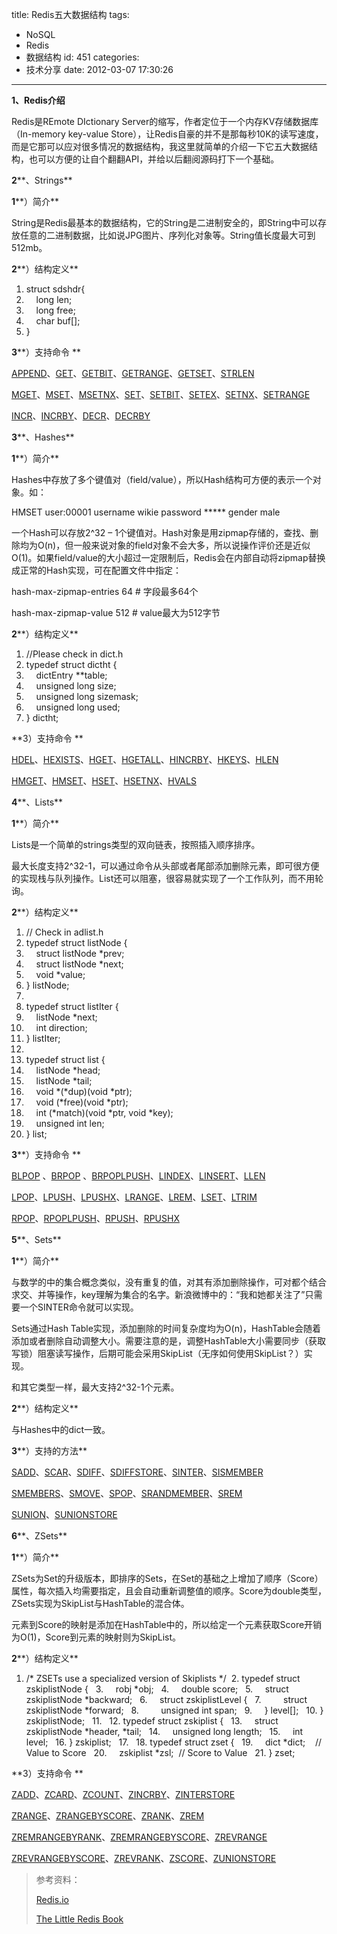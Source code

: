 title: Redis五大数据结构
tags:
  - NoSQL
  - Redis
  - 数据结构
id: 451
categories:
  - 技术分享
date: 2012-03-07 17:30:26
---

**1、Redis介绍**

Redis是REmote DIctionary Server的缩写，作者定位于一个内存KV存储数据库（In-memory key-value Store），让Redis自豪的并不是那每秒10K的读写速度，而是它那可以应对很多情况的数据结构，我这里就简单的介绍一下它五大数据结构，也可以方便的让自个翻翻API，并给以后翻阅源码打下一个基础。
<!--more-->

**2****、Strings**

**1****）简介**

String是Redis最基本的数据结构，它的String是二进制安全的，即String中可以存放任意的二进制数据，比如说JPG图片、序列化对象等。String值长度最大可到512mb。

**2****）结构定义**
  <div class="dp-highlighter">   <div class="bar"></div>    

1.  <span><span class="keyword">struct</span><span> sdshdr{&#160;&#160; </span></span>
2.  <span>&#160;&#160;&#160; </span><span class="datatypes">long</span><span> len;&#160;&#160; </span></span>
3.  <span>&#160;&#160;&#160; </span><span class="datatypes">long</span><span> free;&#160;&#160; </span></span>
4.  <span>&#160;&#160;&#160; </span><span class="datatypes">char</span><span> buf[];&#160;&#160; </span></span>
5.  <span>}&#160;&#160; </span> </div>  

**3****）支持命令 **

[APPEND](http://redis.io/commands/append)、[GET](http://redis.io/commands/get)、[GETBIT](http://redis.io/commands/getbit)、[GETRANGE](http://redis.io/commands/getrange)、[GETSET](http://redis.io/commands/getset)、[STRLEN](http://redis.io/commands/strlen)

[MGET](http://redis.io/commands/mget)、[MSET](http://redis.io/commands/mset)、[MSETNX](http://redis.io/commands/msetnx)、[SET](http://redis.io/commands/set)、[SETBIT](http://redis.io/commands/setbit)、[SETEX](http://redis.io/commands/setex)、[SETNX](http://redis.io/commands/setnx)、[SETRANGE](http://redis.io/commands/setrange)

[INCR](http://redis.io/commands/incr)、[INCRBY](http://redis.io/commands/incrby)、[DECR](http://redis.io/commands/decr)、[DECRBY](http://redis.io/commands/decrby)

**3****、Hashes**

**1****）简介**

Hashes中存放了多个键值对（field/value），所以Hash结构可方便的表示一个对象。如：

HMSET user:00001 username wikie password ***** gender male

一个Hash可以存放2^32 – 1个键值对。Hash对象是用zipmap存储的，查找、删除均为O(n)，但一般来说对象的field对象不会大多，所以说操作评价还是近似O(1)。如果field/value的大小超过一定限制后，Redis会在内部自动将zipmap替换成正常的Hash实现，可在配置文件中指定：

hash-max-zipmap-entries 64 # 字段最多64个

hash-max-zipmap-value 512 # value最大为512字节

**2****）结构定义**
  <div class="dp-highlighter">   <div class="bar"></div>    

1.  <span><span class="comment">//Please check in dict.h </span><span>&#160; </span></span>
2.  <span></span><span class="keyword">typedef</span><span>&#160;</span><span class="keyword">struct</span><span> dictht {&#160;&#160; </span></span>
3.  <span>&#160;&#160;&#160; dictEntry **table;&#160;&#160; </span>
4.  <span>&#160;&#160;&#160; unsigned </span><span class="datatypes">long</span><span> size;&#160;&#160; </span></span>
5.  <span>&#160;&#160;&#160; unsigned </span><span class="datatypes">long</span><span> sizemask;&#160;&#160; </span></span>
6.  <span>&#160;&#160;&#160; unsigned </span><span class="datatypes">long</span><span> used;&#160;&#160; </span></span>
7.  <span>} dictht;&#160; </span> </div>  

**3）支持命令 **

[HDEL](http://redis.io/commands/hdel)、[HEXISTS](http://redis.io/commands/hexists)、[HGET](http://redis.io/commands/hget)、[HGETALL](http://redis.io/commands/hgetall)、[HINCRBY](http://redis.io/commands/hincrby)、[HKEYS](http://redis.io/commands/hkeys)、[HLEN](http://redis.io/commands/hlen)

[HMGET](http://redis.io/commands/hmget)、[HMSET](http://redis.io/commands/hmset)、[HSET](http://redis.io/commands/hset)、[HSETNX](http://redis.io/commands/hsetnx)、[HVALS](http://redis.io/commands/hvals)

**4****、Lists**

**1****）简介**

Lists是一个简单的strings类型的双向链表，按照插入顺序排序。

最大长度支持2^32-1，可以通过命令从头部或者尾部添加删除元素，即可很方便的实现栈与队列操作。List还可以阻塞，很容易就实现了一个工作队列，而不用轮询。

**2****）结构定义**
  <div class="dp-highlighter">   <div class="bar"></div>    

1.  <span><span class="comment">// Check in adlist.h </span><span>&#160; </span></span>
2.  <span></span><span class="keyword">typedef</span><span>&#160;</span><span class="keyword">struct</span><span> listNode {&#160;&#160; </span></span>
3.  <span>&#160;&#160;&#160; </span><span class="keyword">struct</span><span> listNode *prev;&#160;&#160; </span></span>
4.  <span>&#160;&#160;&#160; </span><span class="keyword">struct</span><span> listNode *next;&#160;&#160; </span></span>
5.  <span>&#160;&#160;&#160; </span><span class="keyword">void</span><span> *value;&#160;&#160; </span></span>
6.  <span>} listNode;&#160;&#160; </span>
7.  <span>&#160; </span>
8.  <span></span><span class="keyword">typedef</span><span>&#160;</span><span class="keyword">struct</span><span> listIter {&#160;&#160; </span></span>
9.  <span>&#160;&#160;&#160; listNode *next;&#160;&#160; </span>
10.  <span>&#160;&#160;&#160; </span><span class="datatypes">int</span><span> direction;&#160;&#160; </span></span>
11.  <span>} listIter;&#160;&#160; </span>
12.  <span>&#160; </span>
13.  <span></span><span class="keyword">typedef</span><span>&#160;</span><span class="keyword">struct</span><span> list {&#160;&#160; </span></span>
14.  <span>&#160;&#160;&#160; listNode *head;&#160;&#160; </span>
15.  <span>&#160;&#160;&#160; listNode *tail;&#160;&#160; </span>
16.  <span>&#160;&#160;&#160; </span><span class="keyword">void</span><span> *(*dup)(</span><span class="keyword">void</span><span> *ptr);&#160;&#160; </span></span>
17.  <span>&#160;&#160;&#160; </span><span class="keyword">void</span><span> (*free)(</span><span class="keyword">void</span><span> *ptr);&#160;&#160; </span></span>
18.  <span>&#160;&#160;&#160; </span><span class="datatypes">int</span><span> (*match)(</span><span class="keyword">void</span><span> *ptr, </span><span class="keyword">void</span><span> *key);&#160;&#160; </span></span>
19.  <span>&#160;&#160;&#160; unsigned </span><span class="datatypes">int</span><span> len;&#160;&#160; </span></span>
20.  <span>} list;&#160; </span> </div>  

**3****）支持命令 **

[BLPOP](http://redis.io/commands/blpop) 、[BRPOP](http://redis.io/commands/brpop) 、[BRPOPLPUSH](http://redis.io/commands/brpoplpush)、[LINDEX](http://redis.io/commands/lindex)、[LINSERT](http://redis.io/commands/linsert)、[LLEN](http://redis.io/commands/llen)

[LPOP](http://redis.io/commands/lpop)、[LPUSH](http://redis.io/commands/lpush)、[LPUSHX](http://redis.io/commands/lpushx)、[LRANGE](http://redis.io/commands/lrange)、[LREM](http://redis.io/commands/lrem)、[LSET](http://redis.io/commands/lset)、[LTRIM](http://redis.io/commands/ltrim)

[RPOP](http://redis.io/commands/rpop)、[RPOPLPUSH](http://redis.io/commands/rpoplpush)、[RPUSH](http://redis.io/commands/rpush)、[RPUSHX](http://redis.io/commands/rpushx)

**5****、Sets**

**1****）简介**

与数学的中的集合概念类似，没有重复的值，对其有添加删除操作，可对都个结合求交、并等操作，key理解为集合的名字。新浪微博中的：“我和她都关注了”只需要一个SINTER命令就可以实现。

Sets通过Hash Table实现，添加删除的时间复杂度均为O(n)，HashTable会随着添加或者删除自动调整大小。需要注意的是，调整HashTable大小需要同步（获取写锁）阻塞读写操作，后期可能会采用SkipList（无序如何使用SkipList？）实现。

和其它类型一样，最大支持2^32-1个元素。

**2****）结构定义**

与Hashes中的dict一致。

**3****）支持的方法**

[SADD](http://redis.io/commands/sadd)、[SCAR](http://redis.io/commands/scard)、[SDIFF](http://redis.io/commands/sdiff)、[SDIFFSTORE](http://redis.io/commands/sdiffstore)、[SINTER](http://redis.io/commands/sinter)、[SISMEMBER](http://redis.io/commands/sismember)

[SMEMBERS](http://redis.io/commands/smembers)、[SMOVE](http://redis.io/commands/smove)、[SPOP](http://redis.io/commands/spop)、[SRANDMEMBER](http://redis.io/commands/srandmember)、[SREM](http://redis.io/commands/srem)

[SUNION](http://redis.io/commands/sunion)、[SUNIONSTORE](http://redis.io/commands/sunionstore)

**6****、ZSets**

**1****）简介**

ZSets为Set的升级版本，即排序的Sets，在Set的基础之上增加了顺序（Score）属性，每次插入均需要指定，且会自动重新调整值的顺序。Score为double类型，ZSets实现为SkipList与HashTable的混合体。

元素到Score的映射是添加在HashTable中的，所以给定一个元素获取Score开销为O(1)，Score到元素的映射则为SkipList。

**2****）结构定义**
  <div class="dp-highlighter">   <div class="bar"></div>    

1.  <span><span class="comment">/* ZSETs use a specialized version of Skiplists */</span><span>&#160; </span></span>2.  <span></span><span class="keyword">typedef</span><span>&#160;</span><span class="keyword">struct</span><span> zskiplistNode {&#160;&#160; </span></span>3.  <span>&#160;&#160;&#160; robj *obj;&#160;&#160; </span>4.  <span>&#160;&#160;&#160; </span><span class="datatypes">double</span><span> score;&#160;&#160; </span></span>5.  <span>&#160;&#160;&#160; </span><span class="keyword">struct</span><span> zskiplistNode *backward;&#160;&#160; </span></span>6.  <span>&#160;&#160;&#160; </span><span class="keyword">struct</span><span> zskiplistLevel {&#160;&#160; </span></span>7.  <span>&#160;&#160;&#160;&#160;&#160;&#160;&#160; </span><span class="keyword">struct</span><span> zskiplistNode *forward;&#160;&#160; </span></span>8.  <span>&#160;&#160;&#160;&#160;&#160;&#160;&#160; unsigned </span><span class="datatypes">int</span><span> span;&#160;&#160; </span></span>9.  <span>&#160;&#160;&#160; } level[];&#160;&#160; </span>10.  <span>} zskiplistNode;&#160;&#160; </span>11.  <span>&#160; </span>12.  <span></span><span class="keyword">typedef</span><span>&#160;</span><span class="keyword">struct</span><span> zskiplist {&#160;&#160; </span></span>13.  <span>&#160;&#160;&#160; </span><span class="keyword">struct</span><span> zskiplistNode *header, *tail;&#160;&#160; </span></span>14.  <span>&#160;&#160;&#160; unsigned </span><span class="datatypes">long</span><span> length;&#160;&#160; </span></span>15.  <span>&#160;&#160;&#160; </span><span class="datatypes">int</span><span> level;&#160;&#160; </span></span>16.  <span>} zskiplist;&#160;&#160; </span>17.  <span>&#160; </span>18.  <span></span><span class="keyword">typedef</span><span>&#160;</span><span class="keyword">struct</span><span> zset {&#160;&#160; </span></span>19.  <span>&#160;&#160;&#160; dict *dict;&#160;&#160;&#160; </span><span class="comment">// Value to Score </span><span>&#160; </span></span>20.  <span>&#160;&#160;&#160; zskiplist *zsl;&#160; </span><span class="comment">// Score to Value </span><span>&#160; </span></span>21.  <span>} zset;&#160; </span> </div>  

**3）支持命令 **

[ZADD](http://redis.io/commands/zadd)、[ZCARD](http://redis.io/commands/zcard)、[ZCOUNT](http://redis.io/commands/zcount)、[ZINCRBY](http://redis.io/commands/zincrby)、[ZINTERSTORE](http://redis.io/commands/zinterstore)

[ZRANGE](http://redis.io/commands/zrange)、[ZRANGEBYSCORE](http://redis.io/commands/zrangebyscore)、[ZRANK](http://redis.io/commands/zrank)、[ZREM](http://redis.io/commands/zrem)

[ZREMRANGEBYRANK](http://redis.io/commands/zremrangebyrank)、[ZREMRANGEBYSCORE](http://redis.io/commands/zremrangebyscore)、[ZREVRANGE](http://redis.io/commands/zrevrange)

[ZREVRANGEBYSCORE](http://redis.io/commands/zrevrangebyscore)、[ZREVRANK](http://redis.io/commands/zrevrank)、[ZSCORE](http://redis.io/commands/zscore)、[ZUNIONSTORE](http://redis.io/commands/zunionstore)
  > 参考资料：
> 
> [Redis.io](http://redis.io)
> 
> [The Little Redis Book](http://openmymind.net/2012/1/23/The-Little-Redis-Book/)